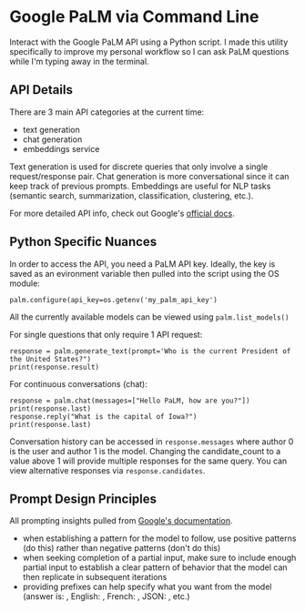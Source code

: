 # Google PaLM via Command Line

Interact with the Google PaLM API using a Python script.
I made this utility specifically to improve my personal workflow so I can ask PaLM questions
while I'm typing away in the terminal.

## API Details

There are 3 main API categories at the current time:

- text generation
- chat generation
- embeddings service

Text generation is used for discrete queries that only involve a single request/response pair.
Chat generation is more conversational since it can keep track of previous prompts.
Embeddings are useful for NLP tasks (semantic search, summarization, classification, clustering, etc.).

For more detailed API info, check out Google's [official docs](https://developers.generativeai.google/api/python/google/generativeai).

## Python Specific Nuances

In order to access the API, you need a PaLM API key. Ideally, the key is saved as an evironment variable 
then pulled into the script using the OS module:

`palm.configure(api_key=os.getenv('my_palm_api_key')`

All the currently available models can be viewed using `palm.list_models()`

For single questions that only require 1 API request:

```
response = palm.generate_text(prompt='Who is the current President of the United States?")
print(response.result)
```

For continuous conversations (chat):

```
response = palm.chat(messages=["Hello PaLM, how are you?"])
print(response.last)
response.reply("What is the capital of Iowa?")
print(response.last)
```

Conversation history can be accessed in `response.messages` where author 0 is the user and author 1 is the model.
Changing the candidate_count to a value above 1 will provide multiple responses for the same query. You can view
alternative responses via `response.candidates`.

## Prompt Design Principles

All prompting insights pulled from [Google's documentation](https://developers.generativeai.google/guide/prompt_best_practices).

- when establishing a pattern for the model to follow, use positive patterns (do this) rather than negative patterns (don't do this)
- when seeking completion of a partial input, make sure to include enough partial input to establish a clear pattern of behavior that 
the model can then replicate in subsequent iterations
- providing prefixes can help specify what you want from the model (answer is: , English: , French: , JSON: , etc.)


